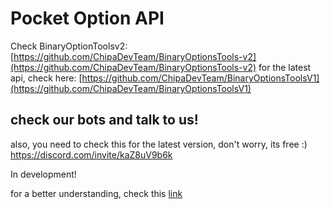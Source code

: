 # Pocket Option API
Check BinaryOptionToolsv2: [https://github.com/ChipaDevTeam/BinaryOptionsTools-v2](https://github.com/ChipaDevTeam/BinaryOptionsTools-v2)
for the latest api, check here: [https://github.com/ChipaDevTeam/BinaryOptionsToolsV1](https://github.com/ChipaDevTeam/BinaryOptionsToolsV1)

## check our bots and talk to us!
also, you need to check this for the latest version, don't worry, its free :)
https://discord.com/invite/kaZ8uV9b6k


In development!

for a better understanding, check this [link](https://github.com/theshadow76/PocketOptionAPI/issues/4)
